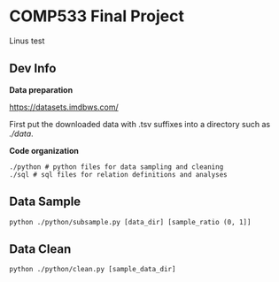 # COMP533 Final Project
Linus test
## Dev Info

**Data preparation**

https://datasets.imdbws.com/

First put the downloaded data with .tsv suffixes into a directory such as *./data*.

**Code organization**

    ./python # python files for data sampling and cleaning
    ./sql # sql files for relation definitions and analyses

## Data Sample

    python ./python/subsample.py [data_dir] [sample_ratio (0, 1]]

## Data Clean

    python ./python/clean.py [sample_data_dir]
   
